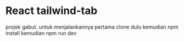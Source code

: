 # React tailwind-tab

projek gabut.
untuk menjalankannya pertama clone dulu kemudian npm install kemudian npm run dev
